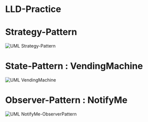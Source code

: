 # LLD-Practice

# Strategy-Pattern

![UML  Strategy-Pattern](https://github.com/user-attachments/assets/70aa3e90-75ce-4b47-8420-ef82eceff3e3)

# State-Pattern : VendingMachine

![UML  VendingMachine](https://github.com/user-attachments/assets/44a1bb0d-00fc-4f3c-a1bb-f5c17f4c0138)

# Observer-Pattern : NotifyMe

![UML  NotifyMe-ObserverPattern](https://github.com/user-attachments/assets/cb4452e2-6757-4e03-824f-4bbe4b42ce3b)

